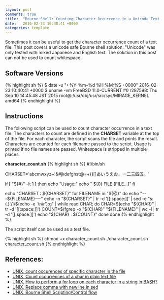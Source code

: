 ```yaml
---
layout: post
comments: true
title:  "Bourne Shell: Counting Character Occurrence in a Unicode Text File"
date:   2016-02-23 10:40:41 +0000
categories: template
---
```

Sometimes it can be useful to get the character occurrence count of a text file.
This post covers a unicode safe Bourne shell solution.
"Unicode" was only tested with mixed Japanese and English text.
The solution in this post can not be used to count whitespace.

## Software Versions

{% highlight sh %}
$ date -u "+%Y-%m-%d %H:%M:%S +0000"
2016-02-23 10:40:41 +0000
$ uname -vm
FreeBSD 11.0-CURRENT #0 r287598: Thu Sep 10 14:45:48 JST 2015     root@:/usr/obj/usr/src/sys/MIRAGE_KERNEL  amd64
{% endhighlight %}

## Instructions

The following script can be used to count character occurrence in a text file.
The characters to count are defined in the **CHARSET** variable at the top of the file.
For each character, the script scans the file and prints the result.
Characters are counted for each filename passed to the script.
Usage is printed if no file names are passed.
Whitespace is stripped in multiple places.

**character_count.sh**
{% highlight sh %}
#!/bin/sh

CHARSET='abcmwxyz~!&#jkdefghst@=+{}[]あいうえお、一二三四五。'

if [ "${#}" -lt 1 ]
then
  echo "Usage:"
  echo "  ${0} FILE [FILE...]"
fi

echo "CHARSET : ${CHARSET}"
for FILENAME in "${@}"
do
  echo "---${FILENAME}---"
  echo -n "${CHARSET}" |
  tr -d '[[:space:]]' |
  sed -e "s:\(.\):\1\\$(echo -e '\n\r'):g" |
  while read CHAR; do
    CHAR=$(echo "${CHAR}" | tr -d '[[:space:]]')
    COUNT=$(fgrep -o "${CHAR}" "${FILENAME}" | wc -l | tr -d '[[:space:]]')
    echo "${CHAR} : ${COUNT}"
  done
done
{% endhighlight %}

The script itself can be used as a test file.

{% highlight sh %}
chmod +x character_count.sh
./character_count.sh character_count.sh
{% endhighlight %}

## References:
- [UNIX, count occurences of specific character in the file][unix-count]
- [UNIX, Count occurrences of a char in plain text file][unix-count2]
- [UNIX, How to perform a for loop on each character in a string in BASH?][unix-charloop]
- [UNIX, Replace comma with newline in sed][unix-replace]
- [UNIX, Bourne Shell Scripting/Control flow][unix-sh]

[unix-count]: http://www.unix.com/hp-ux/19176-count-occurences-specific-character-file.html
[unix-count2]: http://stackoverflow.com/questions/1603566/count-occurrences-of-a-char-in-plain-text-file
[unix-charloop]: http://stackoverflow.com/questions/10551981/how-to-perform-a-for-loop-on-each-character-in-a-string-in-bash
[unix-replace]: http://stackoverflow.com/questions/10748453/replace-comma-with-newline-in-sed
[unix-sh]: https://en.wikibooks.org/wiki/Bourne_Shell_Scripting/Control_flow

